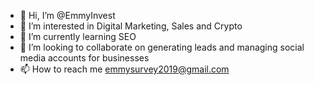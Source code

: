 - 👋 Hi, I’m @EmmyInvest
- 👀 I’m interested in Digital Marketing, Sales and Crypto
- 🌱 I’m currently learning SEO 
- 💞️ I’m looking to collaborate on generating leads and managing social media accounts for businesses 
- 📫 How to reach me emmysurvey2019@gmail.com

<!---
EmmyInvest/EmmyInvest is a ✨ special ✨ repository because its `README.md` (this file) appears on your GitHub profile.
You can click the Preview link to take a look at your changes.
--->

